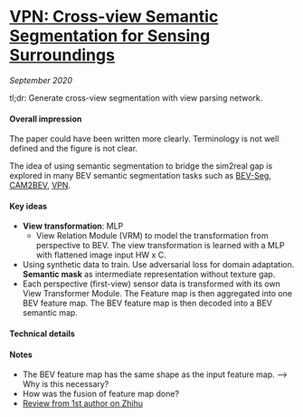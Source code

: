 # [VPN: Cross-view Semantic Segmentation for Sensing Surroundings](https://arxiv.org/abs/1906.03560)

_September 2020_

tl;dr: Generate cross-view segmentation with view parsing network.

#### Overall impression
The paper could have been written more clearly. Terminology is not well defined and the figure is not clear.

The idea of using semantic segmentation to bridge the sim2real gap is explored in many BEV semantic segmentation tasks such as [BEV-Seg](bev_seg.md), [CAM2BEV](cam2bev.md), [VPN](vpn.md).


#### Key ideas
- **View transformation**: MLP
	- View Relation Module (VRM) to model the transformation from perspective to BEV. The view transformation is learned with a MLP with flattened image input HW x C.
- Using synthetic data to train. Use adversarial loss for domain adaptation. **Semantic mask** as intermediate representation without texture gap.
- Each perspective (first-view) sensor data is transformed with its own View Transformer Module. The Feature map is then aggregated into one BEV feature map. The BEV feature map is then decoded into a BEV semantic map.

#### Technical details


#### Notes
- The BEV feature map has the same shape as the input feature map. --> Why is this necessary?
- How was the fusion of feature map done?
- [Review from 1st author on Zhihu](https://mp.weixin.qq.com/s/8jltlOnAxK1EqxYCsJHErA)